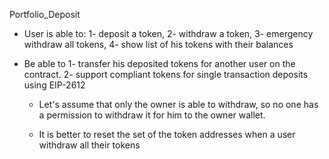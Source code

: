 Portfolio_Deposit

- User is able to:
  1- deposit a token,
  2- withdraw a token,
  3- emergency withdraw all tokens,
  4- show list of his tokens with their balances

- Be able to
  1- transfer his deposited tokens for another user on the contract.
  2- support compliant tokens for single transaction deposits using EIP-2612

  - Let's assume that only the owner is able to withdraw,
    so no one has a permission to withdraw it for him to the owner wallet.

  - It is better to reset the set of the token addresses when a user withdraw all their tokens
